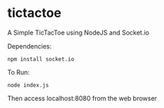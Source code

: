 tictactoe
=========

A Simple TicTacToe using NodeJS and Socket.io

Dependencies:

	npm install socket.io

To Run:

	node index.js

Then access localhost:8080 from the web browser

